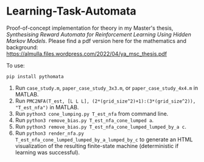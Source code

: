 # Learning-Task-Automata

Proof-of-concept implementation for theory in my Master's thesis, _Synthesising Reward Automata for Reinforcement Learning Using Hidden Markov Models_. Please find a pdf version here for the mathematics and background: https://almulla.files.wordpress.com/2022/04/ya_msc_thesis.pdf

To use:

`pip install pythomata`

1. Run `case_study.m`, `paper_case_study_3x3.m`, or `paper_case_study_4x4.m` in MATLAB.
2. Run `PMC2NFA(T_est, [L L L], (2*(grid_size^2)+1):(3*(grid_size^2)), "T_est_nfa")` in MATLAB.
3. Run `python3 cone_lumping.py T_est_nfa` from command line.
4. Run `python3 remove_bias.py T_est_nfa_cone_lumped a`.
5. Run `python3 remove_bias.py T_est_nfa_cone_lumped_lumped_by_a c`.
6. Run `python3 render_nfa.py T_est_nfa_cone_lumped_lumped_by_a_lumped_by_c` to generate an HTML visualization of the resulting finite-state machine (deterministic if learning was successful).
